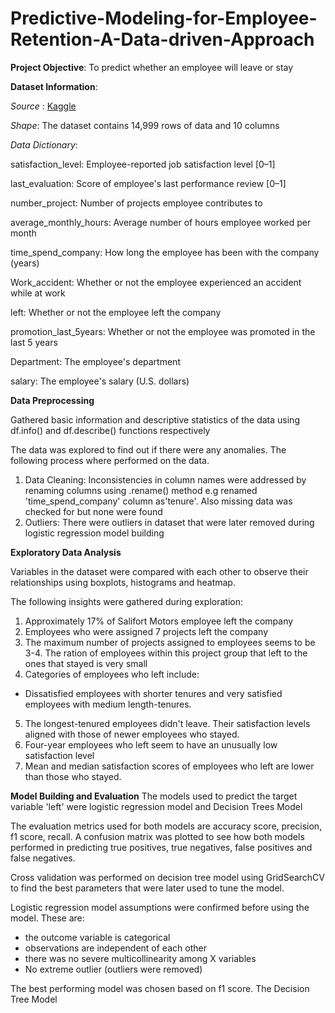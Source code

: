 # Predictive-Modeling-for-Employee-Retention-A-Data-driven-Approach

**Project Objective**: To predict whether an employee will leave or stay

**Dataset Information**:

*Source* : [Kaggle]('https://www.kaggle.com/datasets/mfaisalqureshi/hr-analytics-and-job-prediction/')

*Shape*: The dataset contains 14,999 rows of data and 10 columns

*Data Dictionary*: 

satisfaction_level:	Employee-reported job satisfaction level [0–1]

last_evaluation:	Score of employee's last performance review [0–1]

number_project:	Number of projects employee contributes to

average_monthly_hours:	Average number of hours employee worked per month

time_spend_company:	How long the employee has been with the company (years)

Work_accident:	Whether or not the employee experienced an accident while at work

left:	Whether or not the employee left the company

promotion_last_5years:	Whether or not the employee was promoted in the last 5 years

Department:	The employee's department

salary:	The employee's salary (U.S. dollars)

**Data Preprocessing**

Gathered basic information and descriptive statistics of the data using df.info() and df.describe() functions respectively

The data was explored to find out if there were any anomalies. The following process where performed on the data.
1. Data Cleaning: Inconsistencies in column names were addressed by renaming columns using .rename() method e.g renamed 'time_spend_company' column as'tenure'. Also missing data was checked for but none were found
2. Outliers: There were outliers in dataset that were later removed during logistic regression model building

**Exploratory Data Analysis**

Variables in the dataset were compared with each other to observe their relationships using boxplots, histograms and heatmap.

The following insights were gathered during exploration:

1. Approximately 17% of Salifort Motors employee left the company
2. Employees who were assigned 7 projects left the company
3. The maximum number of projects assigned to employees seems to be 3-4. The ration of employees within this project group that left to the ones that stayed is very small
4. Categories of employees who left include:
* Dissatisfied employees with shorter tenures and very satisfied employees with medium length-tenures.
5. The longest-tenured employees didn't leave. Their satisfaction levels aligned with those of newer employees who stayed.
6. Four-year employees who left seem to have an unusually low satisfaction level
7. Mean and median satisfaction scores of employees who left are lower than those who stayed.

**Model Building and Evaluation**
The models used to predict the target variable 'left' were logistic regression model and Decision Trees Model

The evaluation metrics used for both models are accuracy score, precision, f1 score, recall. A confusion matrix was plotted to see how both models performed in predicting true positives, true negatives, false positives and false negatives.

Cross validation was performed on decision tree model using GridSearchCV to find the best parameters that were later used to tune the model.

Logistic regression model assumptions were confirmed before using the model. These are:
* the outcome variable is categorical
* observations are independent of each other
* there was no severe multicollinearity among X variables
* No extreme outlier (outliers were removed)
  
The best performing model was chosen based on f1 score. The Decision Tree Model

